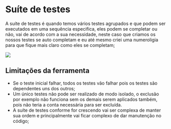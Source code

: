 # Suíte de testes

A suíte de testes é quando temos vários testes agrupados e que podem ser executados em uma sequência especifica, eles podem se completar ou não, vai de acordo com a sua necessidade, neste caso que criamos os nossos testes se auto completam e eu até mesmo criei uma numeroligia para que fique mais claro como eles se completam;

![](image/suiteDeTestes.png)

## Limitações da ferramenta

- Se o teste inicial falhar, todos os testes vão falhar pois os testes são dependentes uns dos outros;
- Um único testes não pode ser realizado de modo isolado, o exclusão por exemplo não funciona sem os demais serem aplicados também, pois não teria a conta necessária para ser excluída.
- A suíte de testes conforme for crescendo vai ser complexa de manter sua ordem e principalmente vai ficar complexo de dar manutenção no código;

